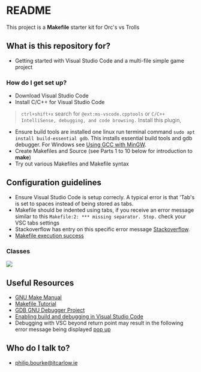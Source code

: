 # README #
This project is a **Makefile** starter kit for Orc's vs Trolls

## What is this repository for? ##
* Getting started with Visual Studio Code and a multi-file simple game project
### How do I get set up? ###
* Download Visual Studio Code
* Install C/C++ for Visual Studio Code
> `ctrl+shift+x`
search for `@ext:ms-vscode.cpptools` or `C/C++ IntelliSense, debugging, and code browsing.`
Install this plugin,
* Ensure build tools are installed one linux run terminal command `sudo apt install build-essential gdb`. This installs essential build tools and gdb debugger. For Windows see [Using GCC with MinGW](https://code.visualstudio.com/docs/cpp/config-mingw).
* Create Makefiles and Source (see Parts 1 to 10 below for introduction to **make**)
* Try out various Makefiles and Makefile syntax

## Configuration guidelines ##
* Ensure Visual Studio Code is setup correcly. A typical error is that 'Tab's is set to spaces instead of being stored as tabs.
* Makefile should be indented using tabs, if you receive an error message similar to this `Makefile:2: *** missing separator. Stop.` check your VSC tabs settings
* Stackoverflow has entry on this specific error message [Stackoverflow](https://stackoverflow.com/questions/23927212/makefile2-missing-separator-stop).
*  [Makefile execution success](./images/MakeFileSuccess.png)

### Classes

[![](https://mermaid.ink/img/eyJjb2RlIjoiY2xhc3NEaWFncmFtXG4gICAgQ2hhcmFjdGVyIDx8LS0gT3JjXG4gICAgQ2hhcmFjdGVyIDx8LS0gVHJvbGxcbiAgICBDaGFyYWN0ZXI6ICtmbGlwKClcbiAgICBDaGFyYWN0ZXI6ICt2aXJ0dWFsIHdhbGsoKVxuICAgIENoYXJhY3RlcjogK3ZpcnR1YWwgZmx5KClcbiAgICBjbGFzcyBPcmN7XG4gICAgICArYmFycmVsUm9sbCgpXG4gICAgfVxuICAgIGNsYXNzIFRyb2xse1xuICAgIH0iLCJtZXJtYWlkIjp7InRoZW1lIjoiZGVmYXVsdCJ9LCJ1cGRhdGVFZGl0b3IiOmZhbHNlLCJhdXRvU3luYyI6dHJ1ZSwidXBkYXRlRGlhZ3JhbSI6ZmFsc2V9)](https://mermaid-js.github.io/mermaid-live-editor/edit#eyJjb2RlIjoiY2xhc3NEaWFncmFtXG4gICAgQ2hhcmFjdGVyIDx8LS0gT3JjXG4gICAgQ2hhcmFjdGVyIDx8LS0gVHJvbGxcbiAgICBDaGFyYWN0ZXI6ICtmbGlwKClcbiAgICBDaGFyYWN0ZXI6ICt2aXJ0dWFsIHdhbGsoKVxuICAgIENoYXJhY3RlcjogK3ZpcnR1YWwgZmx5KClcbiAgICBjbGFzcyBPcmN7XG4gICAgICArYmFycmVsUm9sbCgpXG4gICAgfVxuICAgIGNsYXNzIFRyb2xse1xuICAgIH0iLCJtZXJtYWlkIjoie1xuICBcInRoZW1lXCI6IFwiZGVmYXVsdFwiXG59IiwidXBkYXRlRWRpdG9yIjpmYWxzZSwiYXV0b1N5bmMiOnRydWUsInVwZGF0ZURpYWdyYW0iOmZhbHNlfQ)


## Useful Resources ##
* [GNU Make Manual](http://www.gnu.org/software/make/manual/make.html)
* [Makefile Tutorial](https://makefiletutorial.com/)
* [GDB GNU Debugger Project](https://www.gnu.org/software/gdb/)
* [Enabling build and debugging in Visual Studio Code](https://dev.to/talhabalaj/setup-visual-studio-code-for-multi-file-c-projects-1jpi)
* Debugging with VSC beyond return point may result in the following error message being displayed [pop up](https://github.com/Microsoft/vscode-cpptools/issues/1123)

## Who do I talk to? ##
* philip.bourke@itcarlow.ie